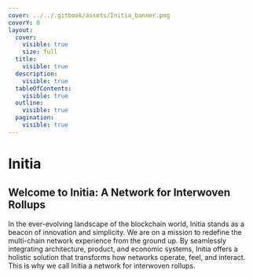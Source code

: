 ```yaml
---
cover: ../../.gitbook/assets/Initia_banner.png
coverY: 0
layout:
  cover:
    visible: true
    size: full
  title:
    visible: true
  description:
    visible: true
  tableOfContents:
    visible: true
  outline:
    visible: true
  pagination:
    visible: true
---
```


# Initia

## Welcome to Initia: A Network for Interwoven Rollups

In the ever-evolving landscape of the blockchain world, Initia stands as a beacon of innovation and simplicity. We are on a mission to redefine the multi-chain network experience from the ground up. By seamlessly integrating architecture, product, and economic systems, Initia offers a holistic solution that transforms how networks operate, feel, and interact. This is why we call Initia a network for interwoven rollups.
